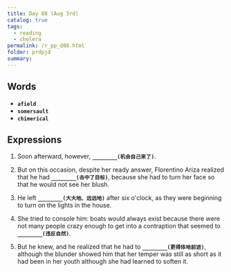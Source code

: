 ```yaml
---
title: Day 88 (Aug 3rd)
catalog: true
tags: 
  - reading
  - cholera
permalink: /r_pp_d88.html
folder: prdpjd
summary: 
---
```


## Words

-   <b data-toggle="tooltip" data-original-title="{{site.data.glossary.afield}}">`afield`</b>
-   <b data-toggle="tooltip" data-original-title="{{site.data.glossary.somersault}}">`somersault`</b>
-   <b data-toggle="tooltip" data-original-title="{{site.data.glossary.chimerical}}">`chimerical`</b>


## Expressions

1.  Soon afterward, however, <b data-toggle="tooltip" data-original-title="{{site.data.answers.88_a}}">`________(机会自己来了)`</b>.

2.  But on this occasion, despite her ready answer, Florentino Ariza realized that he had <b data-toggle="tooltip" data-original-title="{{site.data.answers.88_b}}">`________(击中了目标)`</b>, because she had to turn her face so that he would not see her blush.

4.  He left <b data-toggle="tooltip" data-original-title="{{site.data.answers.88_d}}">`________(大大地、远远地)`</b> after six o'clock, as they were beginning to turn on the lights in the house.

5.  She tried to console him: boats would always exist because there were not many people crazy enough to get into a contraption that seemed to <b data-toggle="tooltip" data-original-title="{{site.data.answers.88_e}}">`________(违反自然)`</b>.

6.  But he knew, and he realized that he had to <b data-toggle="tooltip" data-original-title="{{site.data.answers.88_f}}">`________(更得体地前进)`</b>, although the blunder showed him that her temper was still as short as it had been in her youth although she had learned to soften it.
